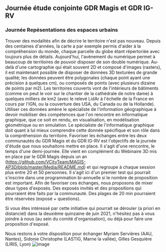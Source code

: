 ## Journée étude conjointe GDR Magis  et GDR IG-RV

### Journée Repésentations des espaces urbains

Trouver des modalités afin de décrire le territoire n'est pas nouveau. Depuis des centaines d'années, la carte a par exemple permis d'aider à la compréhension du monde, chaque parcelle du globe étant répertoriée avec toujours plus de détails. Aujourd'hui, l'avènement du numérique permet à beaucoup de territoires de pouvoir disposer de son double numérique. Au-delà d'une cartographie qui était souvent 2D et composé d'images (rasters), il est maintenant possible de disposer de données 3D texturées de grande qualité; les données peuvent être polygonales (chaque point ayant une précision à quelques cm), ou composés de points (avec plusieurs dizaine de points par m2). Les territoires couverts vont de l'intérieurs de bâtiments (comme on peut le voir sur le chantier de la cathédrale de notre dame) à quelques milliers de km2 (avec le relevé LidAr à l'échelle de la France en cours par l'IGN, ou la couverture des USA, du Canada ou de la Hollande). 
Utiliser ces données amène le spécialiste de l'information géographique à devoir mobiliser des compétences que l'on rencontre  en informatique graphique, que ce soit en rendu, en visualisation, en modélisation géométrique ou en simulation. Le spécialiste de l'informatique graphique doit quant à lui mieux comprendre cette donnée spécifique et son rôle dans la compréhension du territoire. 
Favoriser les échanges entre les deux communautés du GDR Magis et du GDR IG-RV est l'objectifs de la journée d'étude que nous souhaitons mettre en place. Il s'agit d'une rencontre, le temps d'une demi-journée. Elle vient en complément du Webinaire 3D mis en place par le GDR Magis depuis un an (https://github.com/VCityTeam/MAGIS-AP3D/blob/master/Media/README.md) et qui regroupe à chaque session plus entre 20 et 50 personnes. Il s'agit ici d'un premier test qui pourrait s'inscrire dans une programmation bi-annuelle si le nombre de proposition est important. 
Afin de favoriser ces échanges, nous proposons de mixer deux types d'exposés. Des exposés invités et des propositions qui pourraient être faits par la communauté. Des plages de 20 min pourraient être réservées (exposé + questions). 

Si vous êtes intéressé par cette initiative qui pourrait se dérouler (a priori en distanciel) dans la deuxième quinzaine de juin 2021, n'hésitez pas à vous joindre à nous (au sein du comité d'organisation), ou déjà pour faire une proposition d'exposé.   

Nous restons à votre disposition pour échanger 
Myriam Servières (AAU, Nantes), Sidonie Christophe (LASTIG, Marne la vallée), Gilles Gesquière (LIRIS, Lyon)
![image](https://user-images.githubusercontent.com/6526012/113598767-ea1ef180-963d-11eb-9ce5-7a078d1accdb.png)
